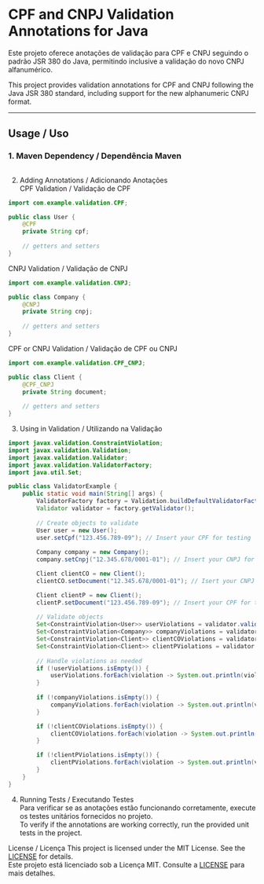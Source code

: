 # CPF and CNPJ Validation Annotations for Java

Este projeto oferece anotações de validação para CPF e CNPJ seguindo o padrão JSR 380 do Java, permitindo inclusive a validação do novo CNPJ alfanumérico.

This project provides validation annotations for CPF and CNPJ following the Java JSR 380 standard, including support for the new alphanumeric CNPJ format.

---

## Usage / Uso

### 1. Maven Dependency / Dependência Maven

```xml

```

2. Adding Annotations / Adicionando Anotações  
CPF Validation / Validação de CPF
```java
import com.example.validation.CPF;

public class User {
    @CPF
    private String cpf;
    
    // getters and setters
}
```
CNPJ Validation / Validação de CNPJ
```java
import com.example.validation.CNPJ;

public class Company {
    @CNPJ
    private String cnpj;
    
    // getters and setters
}
```
CPF or CNPJ Validation / Validação de CPF ou CNPJ
```java
import com.example.validation.CPF_CNPJ;

public class Client {
    @CPF_CNPJ
    private String document;
    
    // getters and setters
}
```

3. Using in Validation / Utilizando na Validação
```java
import javax.validation.ConstraintViolation;
import javax.validation.Validation;
import javax.validation.Validator;
import javax.validation.ValidatorFactory;
import java.util.Set;

public class ValidatorExample {
    public static void main(String[] args) {
        ValidatorFactory factory = Validation.buildDefaultValidatorFactory();
        Validator validator = factory.getValidator();
        
        // Create objects to validate
        User user = new User();
        user.setCpf("123.456.789-09"); // Insert your CPF for testing
        
        Company company = new Company();
        company.setCnpj("12.345.678/0001-01"); // Insert your CNPJ for testing

        Client clientCO = new Client();
        clientCO.setDocument("12.345.678/0001-01"); // Isert your CNPJ for testing

        Client clientP = new Client();
        clientP.setDocument("123.456.789-09"); // Insert your CPF for testing
        
        // Validate objects
        Set<ConstraintViolation<User>> userViolations = validator.validate(user);
        Set<ConstraintViolation<Company>> companyViolations = validator.validate(company);
        Set<ConstraintViolation<Client>> clientCOViolations = validator.validate(clientCO);
        Set<ConstraintViolation<Client>> clientPViolations = validator.validate(clientP);
        
        // Handle violations as needed
        if (!userViolations.isEmpty()) {
            userViolations.forEach(violation -> System.out.println(violation.getMessage()));
        }
        
        if (!companyViolations.isEmpty()) {
            companyViolations.forEach(violation -> System.out.println(violation.getMessage()));
        }

        if (!clientCOViolations.isEmpty()) {
            clientCOViolations.forEach(violation -> System.out.println(violation.getMessage()));
        }

        if (!clientPViolations.isEmpty()) {
            clientPViolations.forEach(violation -> System.out.println(violation.getMessage()));
        }
    }
}
```

4. Running Tests / Executando Testes  
Para verificar se as anotações estão funcionando corretamente, execute os testes unitários fornecidos no projeto.  
To verify if the annotations are working correctly, run the provided unit tests in the project.

License / Licença
This project is licensed under the MIT License. See the [LICENSE](https://www.mit.edu/~amini/LICENSE.md) for details.   
Este projeto está licenciado sob a Licença MIT. Consulte a [LICENSE](https://www.mit.edu/~amini/LICENSE.md) para mais detalhes.

